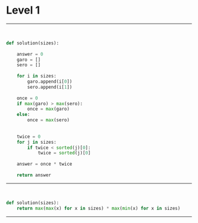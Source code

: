 # Level 1

---

​																									




```python
def solution(sizes):
    
    answer = 0
    garo = []
    sero = []
    
    for i in sizes:
        garo.append(i[0])
        sero.append(i[1])
    
    once = 0
    if max(garo) > max(sero):
        once = max(garo)
    else:
        once = max(sero)
        
        
    twice = 0
    for j in sizes:
        if twice < sorted(j)[0]:
            twice = sorted(j)[0]
            
    answer = once * twice
    
    return answer
```

---

​												

```python
def solution(sizes):
    return max(max(x) for x in sizes) * max(min(x) for x in sizes)
```

---



```python

```

